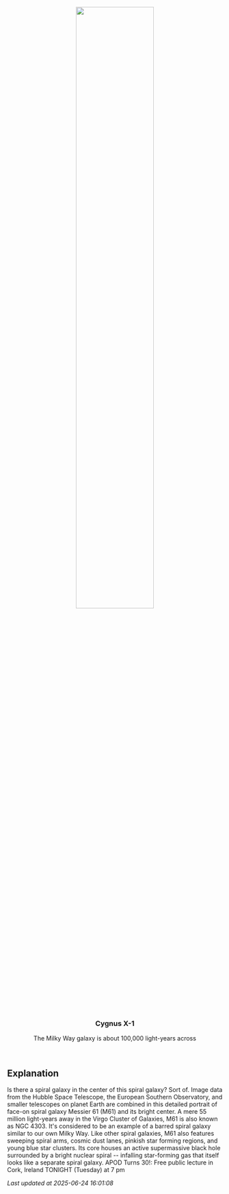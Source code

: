 <p align='center'>
    <img src='https://apod.nasa.gov/apod/image/2506/M61_HubbleEsoGendler_960.jpg' width='60%' />
    <h3 align="center">Cygnus X-1</h3>
    <p align="center">The Milky Way galaxy is about 100,000 light-years across</p>
</p>
<br/>

Explanation
--
Is there a spiral galaxy in the center of this spiral galaxy? Sort of.  Image data from the Hubble Space Telescope, the European Southern Observatory, and smaller telescopes on planet Earth are combined in this detailed portrait of face-on spiral galaxy Messier 61 (M61) and its bright center. A mere 55 million light-years away in the Virgo Cluster of Galaxies, M61 is also known as NGC 4303.  It's considered to be an example of a barred spiral galaxy similar to our own Milky Way.  Like other spiral galaxies, M61 also features sweeping spiral arms, cosmic dust lanes, pinkish star forming regions, and young blue star clusters.  Its core houses an active supermassive black hole surrounded by a bright nuclear spiral -- infalling star-forming gas that itself looks like a separate spiral galaxy.    APOD Turns 30!: Free public lecture in Cork, Ireland TONIGHT (Tuesday) at 7 pm


*Last updated at 2025-06-24 16:01:08*
